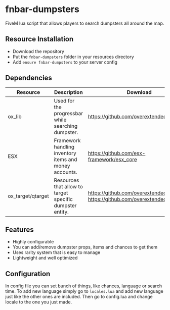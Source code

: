 # fnbar-dumpsters
FiveM lua script that allows players to search dumpsters all around the map.


## Resource Installation
* Download the repository
* Put the `fnbar-dumpsters` folder in your resources directory
* Add `ensure fnbar-dumpsters` to your server config

## Dependencies
| Resource | Description | Download |
|----------|-------------|----------|
| ox_lib | Used for the progressbar while searching dumpster. | https://github.com/overextended/ox_lib |
| ESX | Framework handling inventory items and money accounts. | https://github.com/esx-framework/esx_core |
| ox_target/qtarget | Resources that allow to target specific dumpster entity. | https://github.com/overextended/qtarget https://github.com/overextended/ox_target |

## Features
- Highly configurable
- You can add/remove dumpster props, items and chances to get them
- Uses rarity system that is easy to manage
- Lightweight and well optimized  

## Configuration

In config file you can set bunch of things, like chances, language or search time.
To add new language simply go to `locales.lua` and add new language just like the other ones are included. Then go to config.lua and change locale to the one you just made.
